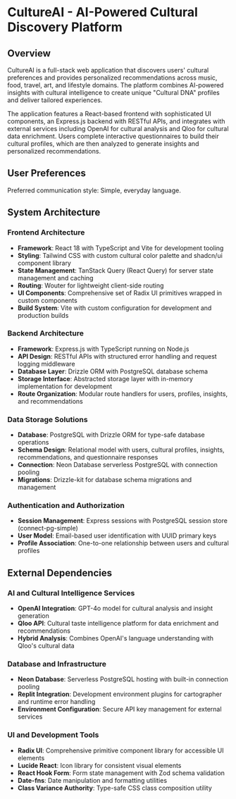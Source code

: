 # CultureAI - AI-Powered Cultural Discovery Platform

## Overview

CultureAI is a full-stack web application that discovers users' cultural preferences and provides personalized recommendations across music, food, travel, art, and lifestyle domains. The platform combines AI-powered insights with cultural intelligence to create unique "Cultural DNA" profiles and deliver tailored experiences.

The application features a React-based frontend with sophisticated UI components, an Express.js backend with RESTful APIs, and integrates with external services including OpenAI for cultural analysis and Qloo for cultural data enrichment. Users complete interactive questionnaires to build their cultural profiles, which are then analyzed to generate insights and personalized recommendations.

## User Preferences

Preferred communication style: Simple, everyday language.

## System Architecture

### Frontend Architecture
- **Framework**: React 18 with TypeScript and Vite for development tooling
- **Styling**: Tailwind CSS with custom cultural color palette and shadcn/ui component library
- **State Management**: TanStack Query (React Query) for server state management and caching
- **Routing**: Wouter for lightweight client-side routing
- **UI Components**: Comprehensive set of Radix UI primitives wrapped in custom components
- **Build System**: Vite with custom configuration for development and production builds

### Backend Architecture
- **Framework**: Express.js with TypeScript running on Node.js
- **API Design**: RESTful APIs with structured error handling and request logging middleware
- **Database Layer**: Drizzle ORM with PostgreSQL database schema
- **Storage Interface**: Abstracted storage layer with in-memory implementation for development
- **Route Organization**: Modular route handlers for users, profiles, insights, and recommendations

### Data Storage Solutions
- **Database**: PostgreSQL with Drizzle ORM for type-safe database operations
- **Schema Design**: Relational model with users, cultural profiles, insights, recommendations, and questionnaire responses
- **Connection**: Neon Database serverless PostgreSQL with connection pooling
- **Migrations**: Drizzle-kit for database schema migrations and management

### Authentication and Authorization
- **Session Management**: Express sessions with PostgreSQL session store (connect-pg-simple)
- **User Model**: Email-based user identification with UUID primary keys
- **Profile Association**: One-to-one relationship between users and cultural profiles

## External Dependencies

### AI and Cultural Intelligence Services
- **OpenAI Integration**: GPT-4o model for cultural analysis and insight generation
- **Qloo API**: Cultural taste intelligence platform for data enrichment and recommendations
- **Hybrid Analysis**: Combines OpenAI's language understanding with Qloo's cultural data

### Database and Infrastructure
- **Neon Database**: Serverless PostgreSQL hosting with built-in connection pooling
- **Replit Integration**: Development environment plugins for cartographer and runtime error handling
- **Environment Configuration**: Secure API key management for external services

### UI and Development Tools
- **Radix UI**: Comprehensive primitive component library for accessible UI elements
- **Lucide React**: Icon library for consistent visual elements
- **React Hook Form**: Form state management with Zod schema validation
- **Date-fns**: Date manipulation and formatting utilities
- **Class Variance Authority**: Type-safe CSS class composition utility